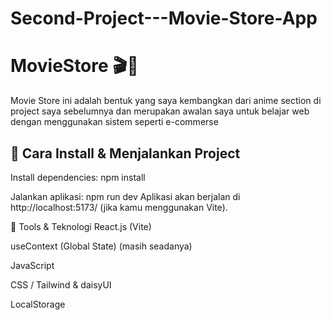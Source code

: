 # Second-Project---Movie-Store-App

# MovieStore  🎬🍿

Movie Store ini adalah bentuk yang saya kembangkan dari anime section di project saya sebelumnya dan merupakan awalan saya untuk belajar web dengan menggunakan sistem seperti e-commerse

## 🚀 Cara Install & Menjalankan Project


Install dependencies:
npm install

Jalankan aplikasi:
npm run dev
Aplikasi akan berjalan di http://localhost:5173/ (jika kamu menggunakan Vite).

🔧 Tools & Teknologi
React.js (Vite)

useContext (Global State) (masih seadanya)

JavaScript

CSS / Tailwind & daisyUI

LocalStorage 
